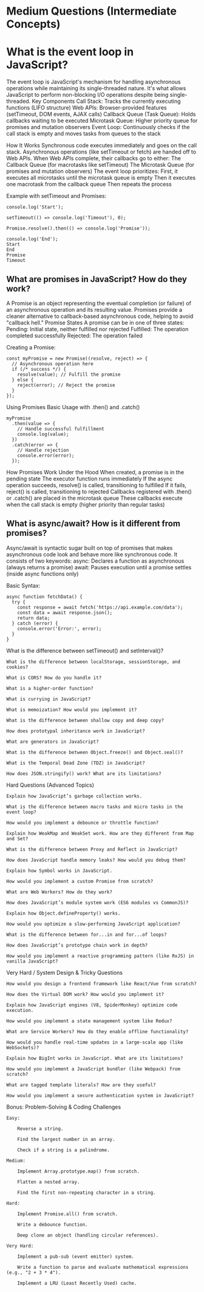 # Medium Questions (Intermediate Concepts)

# What is the event loop in JavaScript?
The event loop is JavaScript's mechanism for handling asynchronous operations while maintaining its single-threaded nature. It's what allows JavaScript to perform non-blocking I/O operations despite being single-threaded.
Key Components
    Call Stack: Tracks the currently executing functions (LIFO structure)
    Web APIs: Browser-provided features (setTimeout, DOM events, AJAX calls)
    Callback Queue (Task Queue): Holds callbacks waiting to be executed
    Microtask Queue: Higher priority queue for promises and mutation observers
    Event Loop: Continuously checks if the call stack is empty and moves tasks from queues to the stack

How It Works
Synchronous code executes immediately and goes on the call stack.
Asynchronous operations (like setTimeout or fetch) are handed off to Web APIs.
When Web APIs complete, their callbacks go to either:
    The Callback Queue (for macrotasks like setTimeout)
    The Microtask Queue (for promises and mutation observers)
    The event loop prioritizes:
        First, it executes all microtasks until the microtask queue is empty
        Then it executes one macrotask from the callback queue
        Then repeats the process

Example with setTimeout and Promises:
```
console.log('Start');

setTimeout(() => console.log('Timeout'), 0);

Promise.resolve().then(() => console.log('Promise'));

console.log('End');
Start
End
Promise
Timeout
```

## What are promises in JavaScript? How do they work?
A Promise is an object representing the eventual completion (or failure) of an asynchronous operation and its resulting value. Promises provide a cleaner alternative to callback-based asynchronous code, helping to avoid "callback hell."
Promise States
A promise can be in one of three states:
    Pending: Initial state, neither fulfilled nor rejected
    Fulfilled: The operation completed successfully
    Rejected: The operation failed

Creating a Promise:
```
const myPromise = new Promise((resolve, reject) => {
  // Asynchronous operation here
  if (/* success */) {
    resolve(value); // Fulfill the promise
  } else {
    reject(error); // Reject the promise
  }
});
```
Using Promises
Basic Usage with .then() and .catch()
```
myPromise
  .then(value => {
    // Handle successful fulfillment
    console.log(value);
  })
  .catch(error => {
    // Handle rejection
    console.error(error);
  });
```

How Promises Work Under the Hood
When created, a promise is in the pending state
The executor function runs immediately
If the async operation succeeds, resolve() is called, transitioning to fulfilled
If it fails, reject() is called, transitioning to rejected
Callbacks registered with .then() or .catch() are placed in the microtask queue
These callbacks execute when the call stack is empty (higher priority than regular tasks)

## What is async/await? How is it different from promises?
Async/await is syntactic sugar built on top of promises that makes asynchronous code look and behave more like synchronous code. It consists of two keywords:
    async: Declares a function as asynchronous (always returns a promise)
    await: Pauses execution until a promise settles (inside async functions only)

Basic Syntax:
```
async function fetchData() {
  try {
    const response = await fetch('https://api.example.com/data');
    const data = await response.json();
    return data;
  } catch (error) {
    console.error('Error:', error);
  }
}
```

What is the difference between setTimeout() and setInterval()?

    What is the difference between localStorage, sessionStorage, and cookies?

    What is CORS? How do you handle it?

    What is a higher-order function?

    What is currying in JavaScript?

    What is memoization? How would you implement it?

    What is the difference between shallow copy and deep copy?

    How does prototypal inheritance work in JavaScript?

    What are generators in JavaScript?

    What is the difference between Object.freeze() and Object.seal()?

    What is the Temporal Dead Zone (TDZ) in JavaScript?

    How does JSON.stringify() work? What are its limitations?

Hard Questions (Advanced Topics)

    Explain how JavaScript’s garbage collection works.

    What is the difference between macro tasks and micro tasks in the event loop?

    How would you implement a debounce or throttle function?

    Explain how WeakMap and WeakSet work. How are they different from Map and Set?

    What is the difference between Proxy and Reflect in JavaScript?

    How does JavaScript handle memory leaks? How would you debug them?

    Explain how Symbol works in JavaScript.

    How would you implement a custom Promise from scratch?

    What are Web Workers? How do they work?

    How does JavaScript’s module system work (ES6 modules vs CommonJS)?

    Explain how Object.defineProperty() works.

    How would you optimize a slow-performing JavaScript application?

    What is the difference between for...in and for...of loops?

    How does JavaScript’s prototype chain work in depth?

    How would you implement a reactive programming pattern (like RxJS) in vanilla JavaScript?

Very Hard / System Design & Tricky Questions

    How would you design a frontend framework like React/Vue from scratch?

    How does the Virtual DOM work? How would you implement it?

    Explain how JavaScript engines (V8, SpiderMonkey) optimize code execution.

    How would you implement a state management system like Redux?

    What are Service Workers? How do they enable offline functionality?

    How would you handle real-time updates in a large-scale app (like WebSockets)?

    Explain how BigInt works in JavaScript. What are its limitations?

    How would you implement a JavaScript bundler (like Webpack) from scratch?

    What are tagged template literals? How are they useful?

    How would you implement a secure authentication system in JavaScript?

Bonus: Problem-Solving & Coding Challenges

    Easy:

        Reverse a string.

        Find the largest number in an array.

        Check if a string is a palindrome.

    Medium:

        Implement Array.prototype.map() from scratch.

        Flatten a nested array.

        Find the first non-repeating character in a string.

    Hard:

        Implement Promise.all() from scratch.

        Write a debounce function.

        Deep clone an object (handling circular references).

    Very Hard:

        Implement a pub-sub (event emitter) system.

        Write a function to parse and evaluate mathematical expressions (e.g., "2 + 3 * 4").

        Implement a LRU (Least Recently Used) cache.